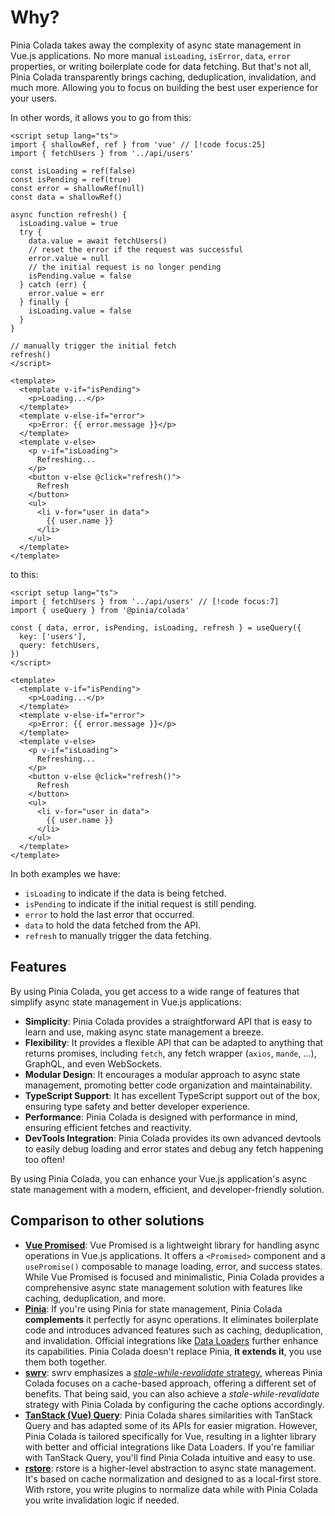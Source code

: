 # Why?

Pinia Colada takes away the complexity of async state management in Vue.js applications. No more manual `isLoading`, `isError`, `data`, `error` properties, or writing boilerplate code for data fetching. But that's not all, Pinia Colada transparently brings caching, deduplication, invalidation, and much more. Allowing you to focus on building the best user experience for your users.

In other words, it allows you to go from this:

```vue
<script setup lang="ts">
import { shallowRef, ref } from 'vue' // [!code focus:25]
import { fetchUsers } from '../api/users'

const isLoading = ref(false)
const isPending = ref(true)
const error = shallowRef(null)
const data = shallowRef()

async function refresh() {
  isLoading.value = true
  try {
    data.value = await fetchUsers()
    // reset the error if the request was successful
    error.value = null
    // the initial request is no longer pending
    isPending.value = false
  } catch (err) {
    error.value = err
  } finally {
    isLoading.value = false
  }
}

// manually trigger the initial fetch
refresh()
</script>

<template>
  <template v-if="isPending">
    <p>Loading...</p>
  </template>
  <template v-else-if="error">
    <p>Error: {{ error.message }}</p>
  </template>
  <template v-else>
    <p v-if="isLoading">
      Refreshing...
    </p>
    <button v-else @click="refresh()">
      Refresh
    </button>
    <ul>
      <li v-for="user in data">
        {{ user.name }}
      </li>
    </ul>
  </template>
</template>
```

to this:

```vue
<script setup lang="ts">
import { fetchUsers } from '../api/users' // [!code focus:7]
import { useQuery } from '@pinia/colada'

const { data, error, isPending, isLoading, refresh } = useQuery({
  key: ['users'],
  query: fetchUsers,
})
</script>

<template>
  <template v-if="isPending">
    <p>Loading...</p>
  </template>
  <template v-else-if="error">
    <p>Error: {{ error.message }}</p>
  </template>
  <template v-else>
    <p v-if="isLoading">
      Refreshing...
    </p>
    <button v-else @click="refresh()">
      Refresh
    </button>
    <ul>
      <li v-for="user in data">
        {{ user.name }}
      </li>
    </ul>
  </template>
</template>
```

In both examples we have:

- `isLoading` to indicate if the data is being fetched.
- `isPending` to indicate if the initial request is still pending.
- `error` to hold the last error that occurred.
- `data` to hold the data fetched from the API.
- `refresh` to manually trigger the data fetching.

## Features

By using Pinia Colada, you get access to a wide range of features that simplify async state management in Vue.js applications:

- **Simplicity**: Pinia Colada provides a straightforward API that is easy to learn and use, making async state management a breeze.
- **Flexibility**: It provides a flexible API that can be adapted to anything that returns promises, including `fetch`, any fetch wrapper (`axios`, `mande`, ...), GraphQL, and even WebSockets.
- **Modular Design**: It encourages a modular approach to async state management, promoting better code organization and maintainability.
- **TypeScript Support**: It has excellent TypeScript support out of the box, ensuring type safety and better developer experience.
- **Performance**: Pinia Colada is designed with performance in mind, ensuring efficient fetches and reactivity.
- **DevTools Integration**: Pinia Colada provides its own advanced devtools to easily debug loading and error states and debug any fetch happening too often!

By using Pinia Colada, you can enhance your Vue.js application's async state management with a modern, efficient, and developer-friendly solution.

## Comparison to other solutions

- [**Vue Promised**](https://github.com/posva/vue-promised): Vue Promised is a lightweight library for handling async operations in Vue.js applications. It offers a `<Promised>` component and a `usePromise()` composable to manage loading, error, and success states. While Vue Promised is focused and minimalistic, Pinia Colada provides a comprehensive async state management solution with features like caching, deduplication, and more.
- [**Pinia**](https://pinia.vuejs.org): If you're using Pinia for state management, Pinia Colada **complements** it perfectly for async operations. It eliminates boilerplate code and introduces advanced features such as caching, deduplication, and invalidation. Official integrations like [Data Loaders](https://uvr.esm.is/data-loaders/) further enhance its capabilities. Pinia Colada doesn't replace Pinia, **it extends it**, you use them both together.
- [**swrv**](https://github.com/Kong/swrv): swrv emphasizes a [_stale-while-revalidate_ strategy](https://datatracker.ietf.org/doc/html/rfc5861), whereas Pinia Colada focuses on a cache-based approach, offering a different set of benefits. That being said, you can also achieve a _stale-while-revalidate_ strategy with Pinia Colada by configuring the cache options accordingly.
- [**TanStack (Vue) Query**](https://tanstack.com/query/latest/docs/framework/vue/overview): Pinia Colada shares similarities with TanStack Query and has adapted some of its APIs for easier migration. However, Pinia Colada is tailored specifically for Vue, resulting in a lighter library with better and official integrations like Data Loaders. If you're familiar with TanStack Query, you'll find Pinia Colada intuitive and easy to use.
- [**rstore**](https://rstore.dev/guide/learn-more.html#pinia-colada): rstore is a higher-level abstraction to async state management. It's based on cache normalization and designed to as a local-first store. With rstore, you write plugins to normalize data while with Pinia Colada you write invalidation logic if needed.
